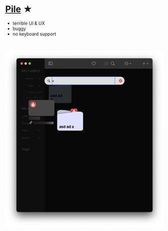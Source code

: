 # [Pile](https://pile.ie) ★


- terrible UI & UX
- buggy
- no keyboard support



<br>

![Screenshot](pile.png)

